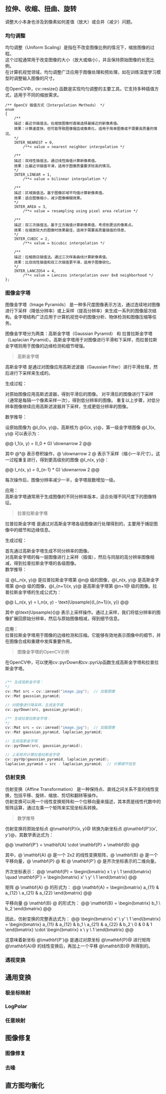 ## **拉伸、收缩、扭曲、旋转**  

调整大小本身也涉及到像素如何差值（放大）或合并（减少）问题。   

### 均匀调整  

均匀调整（Uniform Scaling）是指在不改变图像比例的情况下，缩放图像的过程。   
这个过程通常用于改变图像的大小（放大或缩小），并且保持原始图像的长宽比例。  
在计算机视觉领域，均匀调整广泛应用于图像处理和预处理，如在训练深度学习模型时调整输入图像的尺寸。  

在OpenCV中，cv::resize() 函数是实现均匀调整的主要工具。它支持多种插值方式，适用于不同的缩放需求。     

```OpenCV
/** OpenCV 插值方式（Interpolation Methods） */
enum
{
    /**
    描述：最近邻插值法。在缩放图像时直接选择最接近的新像素值。
    效果：计算速度快，但可能导致图像锯齿或像素化，适用于简单图像或不需要高质量的情况。
    */
    INTER_NEAREST = 0,
        /**< value = nearest neighbor interpolation */

    /**
    描述：双线性插值法。通过线性插值计算新像素值。
    效果：比最近邻插值平滑，适用于图像质量要求较高的情况。
    */
    INTER_LINEAR = 1,
        /**< value = bilinear interpolation */

    /**
    描述：区域插值法。基于图像区域平均值计算新像素值。
    效果：适合图像缩小，减少图像模糊效果。
    */
    INTER_AREA = 3,
        /**< value = resampling using pixel area relation */

    /**
    描述：双三次插值法。基于立方插值计算新像素值，考虑到更远的像素点。
    效果：在缩放较大的图像时效果最佳，适用于需要高质量插值的场景。
    */
    INTER_CUBIC = 2,
        /**< value = bicubic interpolation */

    /**
    描述：拉格朗日插值法。通过三次样条曲线计算新像素值。
    效果：比双线性插值和双三次插值更平滑，适用于图像锐化。
    */
    INTER_LANCZOS4 = 4,
        /**< value = Lanczos interpolation over 8x8 neighborhood */
};
```  

### 图像金字塔    

图像金字塔（Image Pyramids） 是一种多尺度图像表示方法，通过连续地对图像进行下采样（降低分辨率）或上采样（提高分辨率）来生成一系列的图像层次结构。金字塔结构广泛应用于计算机视觉中的图像分析、物体检测和图像压缩等任务。  

图像金字塔分为两类：高斯金字塔（Gaussian Pyramid） 和 拉普拉斯金字塔（Laplacian Pyramid）。高斯金字塔用于对图像进行平滑和下采样，而拉普拉斯金字塔则用于图像的边缘检测和细节增强。   

> 高斯金字塔 

高斯金字塔 是通过对图像应用高斯滤波器（Gaussian Filter）进行平滑处理，然后进行下采样来生成的。

生成过程：  

对原始图像应用高斯滤波器，得到平滑后的图像。
对平滑后的图像进行下采样（通常是每隔一个像素采样一次），得到低分辨率的图像。
重复以上步骤，对低分辨率图像继续应用高斯滤波器并下采样，生成更低分辨率的图像。  

数学推导：

设原始图像为 @I_0(x, y)@，高斯核为 @G(x, y)@，第一级金字塔图像 @I_1(x, y)@ 可以表示为：   

@@
I_1(x, y) = (I_0 * G) \downarrow 2
@@

其中 @*@ 表示卷积操作，@ \downarrow 2 @ 表示下采样（缩小一半尺寸）。这一过程重复进行，得到更高级别的图像 @I_n(x, y)@：

@@
I_n(x, y) = (I_{n-1} * G) \downarrow 2
@@

每次操作后，图像分辨率减少一半，金字塔层数增加一级。  

应用：   
高斯金字塔通常用于生成图像的不同分辨率版本，适合处理不同尺度下的图像特征。

> 拉普拉斯金字塔     

拉普拉斯金字塔 是通过对高斯金字塔各级图像进行处理得到的，主要用于捕捉图像中的细节和边缘信息。

生成过程：  

首先通过高斯金字塔生成不同分辨率的图像。  
对高斯金字塔的每一层图像进行上采样（插值），然后与同层的高分辨率图像相减，得到拉普拉斯金字塔的各级图像。  
数学推导：  

设 @L_n(x, y)@ 是拉普拉斯金字塔第 @n@ 级的图像，@I_n(x, y)@ 是高斯金字塔第 @n@ 级的图像，@I_{n+1}(x, y)@ 是高斯金字塔第 @n+1@ 级的图像。拉普拉斯金字塔的生成公式为：  

@@
L_n(x, y) = I_n(x, y) - \text{Upsample}(I_{n+1}(x, y))
@@

其中 @\text{Upsample}()@ 表示上采样操作。通过上采样，我们将低分辨率的图像扩展回原始分辨率，然后与原始图像相减，得到细节信息。

应用：   
拉普拉斯金字塔用于图像的边缘检测和压缩。它能够有效地表示图像中的细节，并在图像合成和重建中发挥重要作用。   

> 图像金字塔的OpenCV示例    

在OpenCV中，可以使用cv::pyrDown和cv::pyrUp函数生成高斯金字塔和拉普拉斯金字塔。   
  

```cpp

/** 生成高斯金字塔：
*/
cv::Mat src = cv::imread("image.jpg");  // 加载图像
cv::Mat gaussian_pyramid;

// 对图像进行降采样，生成金字塔
cv::pyrDown(src, gaussian_pyramid);
```

```cpp
/** 生成拉普拉斯金字塔：
*/
cv::Mat src = cv::imread("image.jpg");  // 加载图像
cv::Mat gaussian_pyramid, laplacian_pyramid;

// 生成高斯金字塔
cv::pyrDown(src, gaussian_pyramid);

// 上采样并计算拉普拉斯金字塔
cv::pyrUp(gaussian_pyramid, laplacian_pyramid);
laplacian_pyramid = src - laplacian_pyramid;  // 计算细节信息
```

### 仿射变换

仿射变换（Affine Transformation） 是一种保持点、直线之间关系不变的线性变换，包括平移、旋转、缩放、剪切和翻转等操作。  
仿射变换可以用一个线性变换矩阵和一个位移向量来描述，其本质是线性代数中的矩阵运算，通过左乘一个矩阵来实现坐标系转换。   

> 数学推导 

仿射变换将原始坐标点 @\mathbf{P}(x, y)@ 转换为新坐标点 @\mathbf{P'}(x', y')@，其数学表达式为：

@@
\mathbf{P'} = \mathbf{A} \cdot \mathbf{P} + \mathbf{B}
@@

其中，@ \mathbf{A} @ 是一个 2x2 的线性变换矩阵，@ \mathbf{B} @ 是一个平移向量，@ \mathbf{P} @ 和 @ \mathbf{P'} @ 是齐次坐标表示的二维向量。

齐次坐标表示：
@@
\mathbf{P} = \begin{bmatrix} x \ y \ 1 \end{bmatrix}
\quad
\mathbf{P'} = \begin{bmatrix} x' \ y' \ 1 \end{bmatrix}
@@

矩阵 @ \mathbf{A} @ 的形式为：
@@
\mathbf{A} = \begin{bmatrix} a_{11} & a_{12} \ a_{21} & a_{22} \end{bmatrix}
@@

平移向量 @ \mathbf{B} @ 的形式为：
@@
\mathbf{B} = \begin{bmatrix} b_1 \ b_2 \end{bmatrix}
@@

因此，仿射变换的完整表达式为：
@@
\begin{bmatrix} x' \ y' \ 1 \end{bmatrix} = \begin{bmatrix} a_{11} & a_{12} & b_1 \ a_{21} & a_{22} & b_2 \ 0 & 0 & 1 \end{bmatrix} \cdot \begin{bmatrix} x \ y \ 1 \end{bmatrix}
@@

这意味着新坐标 @\mathbf{P'}@ 是通过对原坐标 @\mathbf{P}@ 进行矩阵 @\mathbf{A}@ 的线性变换后，再加上一个平移 @\mathbf{B}@ 所得到的。




### 透视变换


## **通用变换**

### 极坐标映射
### LogPolar
### 任意映射

## **图像修复**

### 图像修复
### 去噪

## **直方图均衡化**


